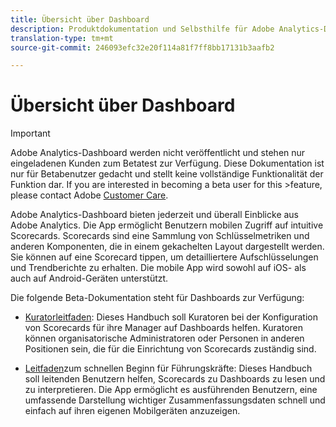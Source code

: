 ```yaml
---
title: Übersicht über Dashboard
description: Produktdokumentation und Selbsthilfe für Adobe Analytics-Dashboard
translation-type: tm+mt
source-git-commit: 246093efc32e20f114a81f7ff8bb17131b3aafb2

---
```



# Übersicht über Dashboard

>[!IMPORTANT]
>
>Adobe Analytics-Dashboard werden nicht veröffentlicht und stehen nur eingeladenen Kunden zum Betatest zur Verfügung. Diese Dokumentation ist nur für Betabenutzer gedacht und stellt keine vollständige Funktionalität der Funktion dar. If you are interested in becoming a beta user for this >feature, please contact Adobe [Customer Care](https://helpx.adobe.com/de/contact/enterprise-support.ec.html).

Adobe Analytics-Dashboard bieten jederzeit und überall Einblicke aus Adobe Analytics. Die App ermöglicht Benutzern mobilen Zugriff auf intuitive Scorecards. Scorecards sind eine Sammlung von Schlüsselmetriken und anderen Komponenten, die in einem gekachelten Layout dargestellt werden. Sie können auf eine Scorecard tippen, um detailliertere Aufschlüsselungen und Trendberichte zu erhalten. Die mobile App wird sowohl auf iOS- als auch auf Android-Geräten unterstützt.

Die folgende Beta-Dokumentation steht für Dashboards zur Verfügung:

* [Kuratorleitfaden](https://docs.adobe.com/content/help/de-DE/analytics/analyze/mobapp/curator.html): Dieses Handbuch soll Kuratoren bei der Konfiguration von Scorecards für ihre Manager auf Dashboards helfen. Kuratoren können organisatorische Administratoren oder Personen in anderen Positionen sein, die für die Einrichtung von Scorecards zuständig sind.

* [Leitfaden](https://docs.adobe.com/content/help/de-DE/analytics/analyze/mobapp/executive.html)zum schnellen Beginn für Führungskräfte: Dieses Handbuch soll leitenden Benutzern helfen, Scorecards zu Dashboards zu lesen und zu interpretieren. Die App ermöglicht es ausführenden Benutzern, eine umfassende Darstellung wichtiger Zusammenfassungsdaten schnell und einfach auf ihren eigenen Mobilgeräten anzuzeigen.
